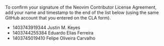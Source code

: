 To confirm your signature of the Neovim Contributor License Agreement, add your name and timestamp to the end of the list below (using the same GitHub account that you entered on the CLA form).

- 1403743919344 Justin M. Keyes
- 1403744255384 Eduardo Elias Ferreira
- 1403745019410 Felipe Oliveira Carvalho